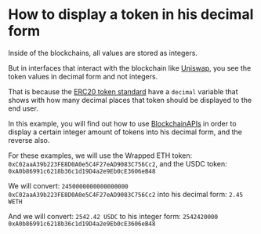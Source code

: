 # How to display a token in his decimal form

Inside of the blockchains, all values are stored as integers.

But in interfaces that interact with the blockchain like [Uniswap](https://app.uniswap.org/#/swap),
you see the token values in decimal form and not integers.

That is because the [ERC20 token standard](https://ethereum.org/en/developers/docs/standards/tokens/erc-20/) have
a `decimal` variable that shows with how many decimal places that token should be displayed to the end user.

In this example, you will find out how to use [BlockchainAPIs](https://www.blockchainapis.io) in order to display a certain integer amount of tokens into his decimal form, and the reverse also.

For these examples, we will use the Wrapped ETH token: `0xC02aaA39b223FE8D0A0e5C4F27eAD9083C756Cc2`, and the USDC token: `0xA0b86991c6218b36c1d19D4a2e9Eb0cE3606eB48`

We will convert: `2450000000000000000 0xC02aaA39b223FE8D0A0e5C4F27eAD9083C756Cc2` into his decimal form: `2.45 WETH`

And we will convert: `2542.42 USDC` to his integer form: `2542420000 0xA0b86991c6218b36c1d19D4a2e9Eb0cE3606eB48`
